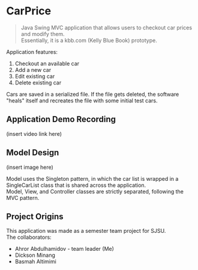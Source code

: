 # CarPrice

>Java Swing MVC application that allows users to checkout car prices and modify them. <br/>Essentially, it is a kbb.com (Kelly Blue Book) prototype.

Application features:
1) Checkout an available car
2) Add a new car
3) Edit existing car
4) Delete existing car

Cars are saved in a serialized file. If the file gets deleted, the software "heals" itself and recreates the file with some initial test cars.


## Application Demo Recording

(insert video link here)


## Model Design

(insert image here)

Model uses the Singleton pattern, in which the car list is wrapped in a SingleCarList class that is shared across the application. <br/>
Model, View, and Controller classes are strictly separated, following the MVC pattern.


## Project Origins

This application was made as a semester team project for SJSU. <br/>
The collaborators: <br/>
  - Ahror Abdulhamidov - team leader (Me) <br/>
  - Dickson Minang <br/>
  - Basmah Altimimi <br/>
